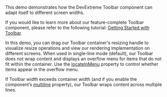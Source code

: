 This demo demonstrates how the DevExtreme Toolbar component can adapt itself to different screen widths.

If you would like to learn more about our feature-complete Toolbar component, please refer to the following tutorial: [Getting Started with Toolbar](/Documentation/Guide/UI_Components/Toolbar/Getting_Started_with_Toolbar/).
<!--split-->

In this demo, you can drag our Toolbar container's resizing handle to visualize resize operations and view our rendering implementation on different screens. When used in single-line mode (default), our Toolbar does not wrap content and displays an overflow menu for items that do not fit within the container. Use the [locateInMenu](/Documentation/ApiReference/UI_Components/dxToolbar/Configuration/items/#locateInMenu) property to control whether items appear in the overflow menu.

If Toolbar width exceeds container width (and if you enable the component’s [multiline](/Documentation/ApiReference/UI_Components/dxToolbar/Configuration/#multiline) property), our Toolbar wraps content across multiple lines.
